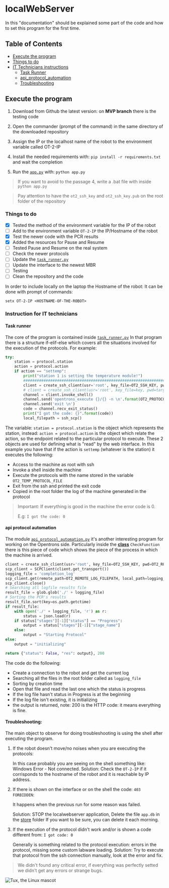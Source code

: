 # localWebServer

In this "documentation" should be explained some part of the code and how to set
this program for the first time.
## Table of Contents

* [Execute the program](#execute-the-program)
* [Things to do](#things-to-do)
* [IT Technicians instructions](#instruction-for-it-technicians)
    * [Task Runner](#task-runner)
    * [api_protocol_automation](#api-protocol-automation)
    * [Troubleshooting](#troubleshooting)
## Execute the program

1. Download from Github the latest version: on **MVP branch** there
is the testing code

2. Open the commander (prompt of the command) in the same directory
of the downloaded repository

3. Assign the IP or the localhost name of the robot to the environment variable
called OT-2-IP 

4. Install the needed requirements with: `pip install -r requirements.txt`
 and wait the completion
 
5. Run the [`app.py`](app.py) with: `python app.py`

> If you want to avoid to the passage 4, write a .bat file with inside
> `python app.py`

> Pay attention to have the `ot2_ssh_key` and `ot2_ssh_key.pub`
> on the root folder of the repository

### Things to do

- [x] Tested the method of the environment variable for the IP of the robot
- [ ] Add to the environment variable `OT-2-IP` the IP/Hostname of the robot
- [x] Test the newer code with the PCR results
- [x] Added the resources for Pause and Resume
- [ ] Tested Pause and Resume on the real system
- [ ] Check the newer protocols
- [ ] Update the [`task_runner.py`](/services/task_runner.py)
- [ ] Update the interface to the newest MBR
- [ ] Testing
- [ ] Clean the repository and the code

In order to include locally on the laptop the Hostname of the robot:
It can be done with prompt of commands:

`setx OT-2-IP <HOSTNAME-OF-THE-ROBOT>`

### Instruction for IT technicians

#### Task runner
The core of the program is contained inside [`task_runner.py`](services/task_runner.py)
In that program there is a structure if-elif-else which covers all the situations
involved for the execution of the protocols.
For example:
```python
try:
    station = protocol.station
    action = protocol.action
    if action == "settemp":
        print("station 1 is setting the temperature module!")
        ###################################################################################
        client = create_ssh_client(usr='root', key_file=OT2_SSH_KEY, pwd=OT2_ROBOT_PASSWORD)
        # client = create_ssh_client(usr='root', key_file=key, pwd=target_machine_password)
        channel = client.invoke_shell()
        channel.send('opentrons_execute {}/{} -n \n'.format(OT2_PROTOCOL_PATH, OT2_TEMP_PROTOCOL_FILE))
        channel.send('exit \n')
        code = channel.recv_exit_status()
        print("I got the code: {}".format(code))
        local_filepath = ssh_scp()

```

The variable: `station = protocol.station` is the object which represents the station,
instead: `action = protocol.action` is the object which relate the action, so the endpoint
related to the particular protocol to execute.
These 2 objects are used for defining what is "read" by the web interface.
In this example you have that if the action is `settemp` (whatever is the station)
it executes the following: 
* Access to the machine as root with ssh
* Invoke a shell inside the machine
* Execute the protocols with the name stored in the variable `OT2_TEMP_PROTOCOL_FILE`
* Exit from the ssh and printed the exit code
* Copied in the root folder the log of the machine generated in the protocol

> Important: If everything is good in the machine the error code is 0. 
>
> E.g: `I got the code: 0`

#### api protocol automation

The module [`api_protocol_automation.py`](api/api_protocol_automation.py) it's another interesting
program for working on the Opentrons side.
Particularly inside the **<ins>class</ins>** `CheckFunction`
there is this piece of code which shows the piece of the process in which the machine is arrived.

```python
client = create_ssh_client(usr='root', key_file=OT2_SSH_KEY, pwd=OT2_ROBOT_PASSWORD)
scp_client = SCPClient(client.get_transport())
logging_file = 'completion_log'
scp_client.get(remote_path=OT2_REMOTE_LOG_FILEPATH, local_path=logging_file)
scp_client.close()
# Searching all logfile results file
result_file = glob.glob('./' + logging_file)
# Sorting the PCR's results
result_file.sort(key=os.path.getctime)
if result_file:
    with open('./' + logging_file, 'r') as r:
        status = json.load(r)
    if status["stages"][-1]["status"] == "Progress":
        output = status["stages"][-1]["stage_name"]
    else:
        output = "Starting Protocol"
else:
    output = "initializing"

return {"status": False, "res": output}, 200
```

The code do the following:

* Create a connection to the robot and get the current log
* Searching all the files in the root folder called as `logging_file`
* Sorting by creation time
* Open that file and read the last one which the status is progress
* If the log file hasn't status in Progress is at the beginning
* If the log file isn't existing, it is initializing
* the output is returned, note: 200 is the HTTP code: it means everything is fine.

#### Troubleshooting:

The main object to observe for doing troubleshooting is using the shell
after executing the program. 

1. If the robot doesn't move/no noises when you are executing the protocols:

    In this case probably you are seeing on the shell something like: Windows Error - Not connected.
    Solution: Check the `OT-2-IP` if it corrisponds to the hostname of the robot and it
    is reachable by IP address.

2. If there is shown on the interface or on the shell the code: `403 FORBIDDEN`:

    It happens when the previous run for some reason was failed.
    
    Solution: STOP the localwebserver application, Delete the file `app.db` in the [store](store) folder
    If you want to be sure, you can delete it each morning.

3. If the execution of the protocol didn't work and/or is shown a code different from: `I got code: 0`
 
    Generally is something related to the protocol execution: errors in the protocol,
     missing some custom labware loading.
    Solution: Try to execute that protocol from the ssh connection manually, look at the error and fix.

> We didn't found any critical error, if everything was perfectly setted we didn't get any errors
>or strange bugs.

![Tux, the Linux mascot](https://upload.wikimedia.org/wikipedia/commons/thumb/0/09/Classic_flat_look_3D.svg/155px-Classic_flat_look_3D.svg.png)